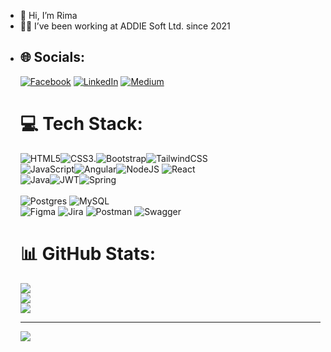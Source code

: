 - 👋 Hi, I’m Rima
- 👨‍💻  I’ve been working at ADDIE Soft Ltd. since 2021
- <!---
- 👀 I’m interested in ...
- 🌱 I’m currently  ADDIE Soft Ltd.
- 💞️ I’m looking to collaborate on ...
- 📫 How to reach me ...
--->
<!---
rimawahid/rimawahid is a ✨ special ✨ repository because its `README.md` (this file) appears on your GitHub profile.
You can click the Preview link to take a look at your changes.
--->



## 🌐 Socials:
[![Facebook](https://img.shields.io/badge/Facebook-%231877F2.svg?logo=Facebook&logoColor=white)](https://facebook.com/https://www.facebook.com/rima.wahid.12) [![LinkedIn](https://img.shields.io/badge/LinkedIn-%230077B5.svg?logo=linkedin&logoColor=white)](https://linkedin.com/in/https://www.linkedin.com/in/rima-akter-b20097211/) [![Medium](https://img.shields.io/badge/Medium-12100E?logo=medium&logoColor=white)](https://medium.com/@Rima) 

# 💻 Tech Stack:

![HTML5](https://img.shields.io/badge/html5-%23E34F26.svg?style=for-the-badge&logo=html5&logoColor=white)![CSS3](https://img.shields.io/badge/css3-%231572B6.svg?style=for-the-badge&logo=css3&logoColor=white).![Bootstrap](https://img.shields.io/badge/bootstrap-%238511FA.svg?style=for-the-badge&logo=bootstrap&logoColor=white)![TailwindCSS](https://img.shields.io/badge/tailwindcss-%2338B2AC.svg?style=for-the-badge&logo=tailwind-css&logoColor=white)
<br/>
![JavaScript](https://img.shields.io/badge/javascript-%23323330.svg?style=for-the-badge&logo=javascript&logoColor=%23F7DF1E)![Angular](https://img.shields.io/badge/angular-%23DD0031.svg?style=for-the-badge&logo=angular&logoColor=white)![NodeJS](https://img.shields.io/badge/node.js-6DA55F?style=for-the-badge&logo=node.js&logoColor=white) ![React](https://img.shields.io/badge/react-%2320232a.svg?style=for-the-badge&logo=react&logoColor=%2361DAFB)
<br/>
![Java](https://img.shields.io/badge/java-%23ED8B00.svg?style=for-the-badge&logo=openjdk&logoColor=white)![JWT](https://img.shields.io/badge/JWT-black?style=for-the-badge&logo=JSON%20web%20tokens)![Spring](https://img.shields.io/badge/spring-%236DB33F.svg?style=for-the-badge&logo=spring&logoColor=white)  
<br/>
![Postgres](https://img.shields.io/badge/postgres-%23316192.svg?style=for-the-badge&logo=postgresql&logoColor=white) ![MySQL](https://img.shields.io/badge/mysql-%2300000f.svg?style=for-the-badge&logo=mysql&logoColor=white) 
<br/>
![Figma](https://img.shields.io/badge/figma-%23F24E1E.svg?style=for-the-badge&logo=figma&logoColor=white) ![Jira](https://img.shields.io/badge/jira-%230A0FFF.svg?style=for-the-badge&logo=jira&logoColor=white) ![Postman](https://img.shields.io/badge/Postman-FF6C37?style=for-the-badge&logo=postman&logoColor=white) ![Swagger](https://img.shields.io/badge/-Swagger-%23Clojure?style=for-the-badge&logo=swagger&logoColor=white) 


# 📊 GitHub Stats:
![](https://github-readme-stats.vercel.app/api?username=rimawahid&theme=swift&hide_border=false&include_all_commits=true&count_private=false)<br/>
![](https://github-readme-streak-stats.herokuapp.com/?user=rimawahid&theme=swift&hide_border=false)<br/>
![](https://github-readme-stats.vercel.app/api/top-langs/?username=rimawahid&theme=swift&hide_border=false&include_all_commits=true&count_private=false&layout=compact)

---
[![](https://visitcount.itsvg.in/api?id=rimawahid&icon=0&color=1)](https://visitcount.itsvg.in)

<!-- Proudly created with GPRM ( https://gprm.itsvg.in ) -->
